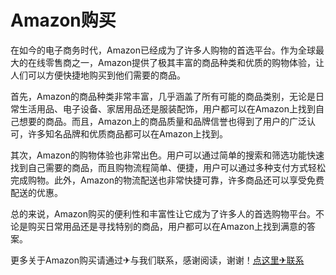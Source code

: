 # Amazon购买

在如今的电子商务时代，Amazon已经成为了许多人购物的首选平台。作为全球最大的在线零售商之一，Amazon提供了极其丰富的商品种类和优质的购物体验，让人们可以方便快捷地购买到他们需要的商品。

首先，Amazon的商品种类非常丰富，几乎涵盖了所有可能的商品类别，无论是日常生活用品、电子设备、家居用品还是服装配饰，用户都可以在Amazon上找到自己想要的商品。而且，Amazon上的商品质量和品牌信誉也得到了用户的广泛认可，许多知名品牌和优质商品都可以在Amazon上找到。

其次，Amazon的购物体验也非常出色。用户可以通过简单的搜索和筛选功能快速找到自己需要的商品，而且购物流程简单、便捷，用户可以通过多种支付方式轻松完成购物。此外，Amazon的物流配送也非常快捷可靠，许多商品还可以享受免费配送的优惠。

总的来说，Amazon购买的便利性和丰富性让它成为了许多人的首选购物平台。不论是购买日常用品还是寻找特别的商品，用户都可以在Amazon上找到满意的答案。

更多关于Amazon购买请通过✈与我们联系，感谢阅读，谢谢！[点这里✈联系](https://sms.k02.cc)